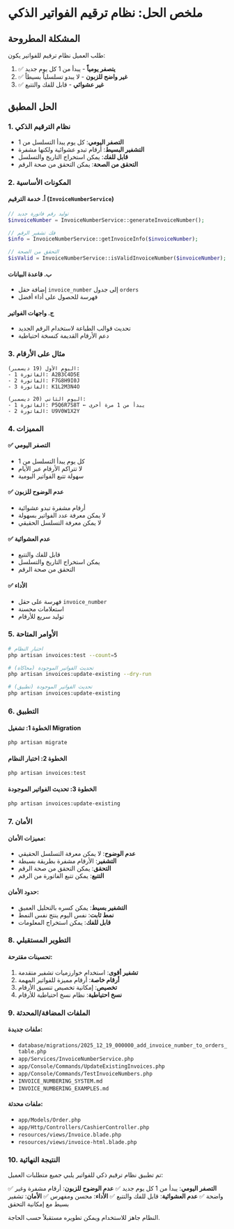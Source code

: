 # ملخص الحل: نظام ترقيم الفواتير الذكي

## المشكلة المطروحة
طلب العميل نظام ترقيم للفواتير يكون:
1. ✅ **يتصفر يومياً** - يبدأ من 1 كل يوم جديد
2. ✅ **غير واضح للزبون** - لا يبدو تسلسلياً بسيطاً
3. ✅ **غير عشوائي** - قابل للفك والتتبع

## الحل المطبق

### 1. نظام الترقيم الذكي
- **التصفر اليومي**: كل يوم يبدأ التسلسل من 1
- **التشفير البسيط**: أرقام تبدو عشوائية ولكنها مشفرة
- **قابل للفك**: يمكن استخراج التاريخ والتسلسل
- **التحقق من الصحة**: يمكن التحقق من صحة الرقم

### 2. المكونات الأساسية

#### أ. خدمة الترقيم (`InvoiceNumberService`)
```php
// توليد رقم فاتورة جديد
$invoiceNumber = InvoiceNumberService::generateInvoiceNumber();

// فك تشفير الرقم
$info = InvoiceNumberService::getInvoiceInfo($invoiceNumber);

// التحقق من الصحة
$isValid = InvoiceNumberService::isValidInvoiceNumber($invoiceNumber);
```

#### ب. قاعدة البيانات
- إضافة حقل `invoice_number` إلى جدول `orders`
- فهرسة للحصول على أداء أفضل

#### ج. واجهات الفواتير
- تحديث قوالب الطباعة لاستخدام الرقم الجديد
- دعم الأرقام القديمة كنسخة احتياطية

### 3. مثال على الأرقام

```
اليوم الأول (19 ديسمبر):
- الفاتورة 1: A2B3C4D5E
- الفاتورة 2: F7G8H9I0J
- الفاتورة 3: K1L2M3N4O

اليوم الثاني (20 ديسمبر):
- الفاتورة 1: P5Q6R7S8T ← يبدأ من 1 مرة أخرى
- الفاتورة 2: U9V0W1X2Y
```

### 4. المميزات

#### ✅ التصفر اليومي
- كل يوم يبدأ التسلسل من 1
- لا تتراكم الأرقام عبر الأيام
- سهولة تتبع الفواتير اليومية

#### ✅ عدم الوضوح للزبون
- أرقام مشفرة تبدو عشوائية
- لا يمكن معرفة عدد الفواتير بسهولة
- لا يمكن معرفة التسلسل الحقيقي

#### ✅ عدم العشوائية
- قابل للفك والتتبع
- يمكن استخراج التاريخ والتسلسل
- التحقق من صحة الرقم

#### ✅ الأداء
- فهرسة على حقل `invoice_number`
- استعلامات محسنة
- توليد سريع للأرقام

### 5. الأوامر المتاحة

```bash
# اختبار النظام
php artisan invoices:test --count=5

# تحديث الفواتير الموجودة (محاكاة)
php artisan invoices:update-existing --dry-run

# تحديث الفواتير الموجودة (تطبيق)
php artisan invoices:update-existing
```

### 6. التطبيق

#### الخطوة 1: تشغيل Migration
```bash
php artisan migrate
```

#### الخطوة 2: اختبار النظام
```bash
php artisan invoices:test
```

#### الخطوة 3: تحديث الفواتير الموجودة
```bash
php artisan invoices:update-existing
```

### 7. الأمان

#### مميزات الأمان:
- **عدم الوضوح**: لا يمكن معرفة التسلسل الحقيقي
- **التشفير**: الأرقام مشفرة بطريقة بسيطة
- **التحقق**: يمكن التحقق من صحة الرقم
- **التتبع**: يمكن تتبع الفاتورة من الرقم

#### حدود الأمان:
- **التشفير بسيط**: يمكن كسره بالتحليل العميق
- **نمط ثابت**: نفس اليوم ينتج نفس النمط
- **قابل للفك**: يمكن استخراج المعلومات

### 8. التطوير المستقبلي

#### تحسينات مقترحة:
1. **تشفير أقوى**: استخدام خوارزميات تشفير متقدمة
2. **أرقام خاصة**: أرقام مميزة للفواتير المهمة
3. **تخصيص**: إمكانية تخصيص تنسيق الأرقام
4. **نسخ احتياطية**: نظام نسخ احتياطية للأرقام

### 9. الملفات المضافة/المحدثة

#### ملفات جديدة:
- `database/migrations/2025_12_19_000000_add_invoice_number_to_orders_table.php`
- `app/Services/InvoiceNumberService.php`
- `app/Console/Commands/UpdateExistingInvoices.php`
- `app/Console/Commands/TestInvoiceNumbers.php`
- `INVOICE_NUMBERING_SYSTEM.md`
- `INVOICE_NUMBERING_EXAMPLES.md`

#### ملفات محدثة:
- `app/Models/Order.php`
- `app/Http/Controllers/CashierController.php`
- `resources/views/Invoice.blade.php`
- `resources/views/invoice-html.blade.php`

### 10. النتيجة النهائية

تم تطبيق نظام ترقيم ذكي للفواتير يلبي جميع متطلبات العميل:

✅ **التصفر اليومي**: يبدأ من 1 كل يوم جديد
✅ **عدم الوضوح للزبون**: أرقام مشفرة وغير واضحة
✅ **عدم العشوائية**: قابل للفك والتتبع
✅ **الأداء**: محسن ومفهرس
✅ **الأمان**: تشفير بسيط مع إمكانية التحقق

النظام جاهز للاستخدام ويمكن تطويره مستقبلاً حسب الحاجة. 